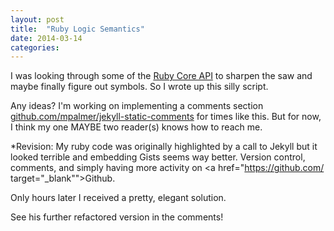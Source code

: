 ```yaml
---
layout: post
title:  "Ruby Logic Semantics"
date: 2014-03-14
categories:
---
```


I was looking through some of the <a href="http://www.ruby-doc.org" target="_blank">Ruby Core API</a> to sharpen the saw and maybe finally figure out symbols. So I wrote up this silly script.

<script src="https://gist.github.com/Nsiemer/9551804.js" target="_blank"></script>

Any ideas? I'm working on implementing a comments section <a href="https://github.com/mpalmer/jekyll-static-comments#readme">github.com/mpalmer/jekyll-static-comments</a> for times like this. But for now, I think my one MAYBE two reader(s) knows how to reach me.

*Revision: My ruby code was originally highlighted by a call to Jekyll but it looked terrible and embedding Gists seems way better. Version control, comments, and simply having more activity on <a href="https://github.com/ target="_blank"">Github</a>.

Only hours later I received a pretty, elegant solution.
<script src="https://gist.github.com/maxjacobson/3706d9605edb8773a2c8.js"></script>
See his further refactored version in the comments!
